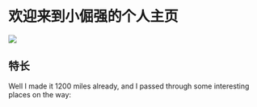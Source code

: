 <!doctype html>
<html>
   <head>
   <title>my github</title>
   </head>
   
   <body>
   <h1>欢迎来到小倔强的个人主页</h1>
   <img src="images/myphoto.jpg">
   <h2>特长</h2>
   <p>Well I made it 1200 miles already, and I passed
      through some interesting places on the way:
   </p>
   </body>
</html>
